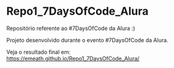 # Repo1_7DaysOfCode_Alura
Repositório referente ao #7DaysOfCode da Alura :)

Projeto desenvolvido durante o evento #7DaysOfCode da Alura. 

Veja o resultado final em: https://emeath.github.io/Repo1_7DaysOfCode_Alura/
